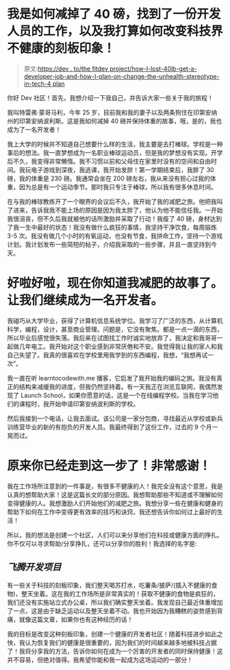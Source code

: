 # 我是如何减掉了 40 磅，找到了一份开发人员的工作，以及我打算如何改变科技界不健康的刻板印象！

> 原文:[https://dev . to/the fitdev project/how-I-lost-40lb-get-a-developer-job-and-how-I-plan-on-change-the-unhealth-stereotype-in-tech-4 plan](https://dev.to/thefitdevproject/how-i-lost-40lb-got-a-developer-job-and-how-i-plan-on-changing-the-unhealthy-stereotype-in-tech-4pln)

你好 Dev 社区！首先，我想介绍一下我自己，并告诉大家一些关于我的旅程！

我叫特雷弗·蒙哥马利，今年 25 岁，目前我和我的妻子以及两条狗住在印第安纳州的印第安纳波利斯。这是我如何减掉 40 磅并保持体重的故事，哦，是的，我也成为了一名开发者！

我上大学的时候并不知道自己想要什么样的生活，我主要是去打棒球。学校是一种事后的想法。我一直梦想成为一名职业棒球运动员，但是我的梦想没有实现。开学后不久，我变得非常懒惰。我不习惯以前和父母住在家里时没有的空间和自由时间。我玩电子游戏到深夜，我逃课，我开始发胖！第一学期结束后，我胖了 30 磅，我的体重是 230 磅。我通常会坐在 200 磅左右，我从来没有担心过我的体重，因为总是有一个运动季节。那时我只专注于棒球，所以我有很多休息时间。

在与我的棒球教练开了一个眼界的会议后不久，我开始了我的减肥之旅。他把我叫了进来，告诉我我不能上场的原因是因为我太胖了，他认为他不能信任我。一开始我很沮丧，但不久后我就被他的话所激励并采取了行动！我瘦了 40 磅，身材达到了我一生中最好的状态！我没有做什么疯狂的事情，我坚持干净饮食，每周锻炼 3-5 次。我没有做几个小时的有氧运动，也没有节食，我拼命工作，坚持一个游戏计划。我计划发布一些简短的帖子，介绍我采取的一些步骤，并且一直坚持到今天。

# [](#okay-cool-now-you-know-my-weight-loss-story-lets-move-on-to-becoming-a-dev)**好啦好啦，现在你知道我减肥的故事了。让我们继续成为一名开发者。**

我碰巧从大学毕业，获得了计算机信息系统学位。我学习了广泛的东西，从计算机科学，编程，设计，甚至商业管理。问题是，它没有聚焦。都是一点一滴的东西，所以毕业后感觉很失落。我后来在试图找工作时诚实地放弃了，我决定和我哥哥一起做几年电工。我开始对这个职业感到非常厌倦和不安。我觉得我让我的家人和我自己失望了。我真的很喜欢在学校里用我学到的东西编程，我想，“我想再试一次”。

我一直在听 learntocodewith.me 播客，它启发了我开始我的编码之旅。我没有真正的结构来减缓我的进度，但我仍然坚持着。有一天我正在浏览互联网，我偶然发现了 Launch School，如果你愿意的话，这是一个在线编程学校。当我在学习他们的课程时，我开始申请印第安纳波利斯的学校。

然后我接到一个电话，让我去面试。该公司是一家分包商，寻找最近从学校或新兵训练营毕业的新的有抱负的开发人员。我最终得到了这份工作，过去的 9 个月一晃而过。

# [](#so-youve-made-it-this-far-thanks-so-much-seriously)**原来你已经走到这一步了！非常感谢！**

我在工作场所注意到的一件事是，有很多不健康的人！我完全没有这个意思，我是认真的想帮助大家！这是这篇长文的部分原因。我想帮助那些不知道或不理解如何变得健康的人。我想激励人们开始他们的减肥之旅。我想分享一些在健康和健身的帮助下如何在工作中变得更有效率的技巧和诀窍，我还想告诉你如何过上最好的生活！

所以，我的想法是创建一个社区，人们可以来分享他们在科技或健康方面的挣扎。你不仅可以寻求帮助/分享挣扎，还可以分享你的胜利！我选择的名字是:

## [](#the-fit-dev-project)*飞腾开发项目*

有一些关于科技的刻板印象，我们整天喝苏打水，吃薯条/披萨/(插入不健康的食物)，整天坐着。这在我的工作场所是非常真实的！获取不健康的食物是疯狂的，我们还没有实施站立式办公桌，所以我们确实整天坐着。我发现自己最近体重增加了一点，这是由于缺乏运动以及整天坐着不动。我也开始因为我糟糕的姿势感到背痛，就像这篇文章，如果你也有这种经历的话！

我的目标是改变这种刻板印象，创建一个健康的开发者社区！随着科技进步如此之快，我认为恢复我们的健康是很重要的，因为我们的时间越来越多地被科技占据了！我将分享我的方法，告诉你如何在成为一个厉害的开发者的同时保持健康！这并不容易，但绝对值得。我希望你能和我一起成为这场运动的一部分！
